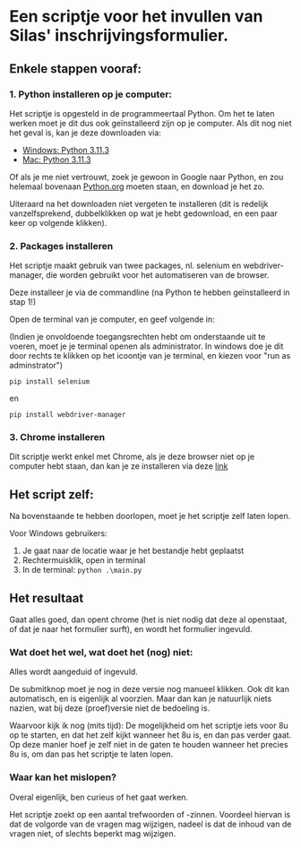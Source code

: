 # Een scriptje voor het invullen van Silas' inschrijvingsformulier. 

## Enkele stappen vooraf:

### 1. Python installeren op je computer:

Het scriptje is opgesteld in de programmeertaal Python. Om het te laten werken moet je dit dus ook geïnstalleerd zijn op je computer. Als dit nog niet het geval is, kan je deze downloaden via:

- [Windows: Python 3.11.3](https://www.python.org/ftp/3.11.3/python-3.11.3-amd64.exe)
- [Mac: Python 3.11.3](https://www.python.org/downloads/release/python-3113/)

Of als je me niet vertrouwt, zoek je gewoon in Google naar Python, en zou helemaal bovenaan [Python.org](https://www.python.org/) moeten staan, en download je het zo.

Uiteraard na het downloaden niet vergeten te installeren (dit is redelijk vanzelfsprekend, dubbelklikken op wat je hebt gedownload, en een paar keer op volgende klikken).

### 2. Packages installeren
Het scriptje maakt gebruik van twee packages, nl. selenium en webdriver-manager, die worden gebruikt voor het automatiseren van de browser. 

Deze installeer je via de commandline (na Python te hebben geïnstalleerd in stap 1!)

Open de terminal van je computer, en geef volgende in:

(Indien je onvoldoende toegangsrechten hebt om onderstaande uit te voeren, moet je je terminal openen als administrator. In windows doe je dit door rechts te klikken op het icoontje van je terminal, en kiezen voor "run as adminstrator")

    pip install selenium

en

    pip install webdriver-manager

### 3. Chrome installeren
Dit scriptje werkt enkel met Chrome, als je deze browser niet op je computer hebt staan, dan kan je ze installeren via deze [link](https://www.google.com/chrome)

## Het script zelf:

Na bovenstaande te hebben doorlopen, moet je het scriptje zelf laten lopen.

Voor Windows gebruikers:
1. Je gaat naar de locatie waar je het bestandje hebt geplaatst
2. Rechtermuisklik, open in terminal
3. In de terminal: `python .\main.py`

## Het resultaat

Gaat alles goed, dan opent chrome (het is niet nodig dat deze al openstaat, of dat je naar het formulier surft), en wordt het formulier ingevuld.

### Wat doet het wel, wat doet het (nog) niet:
Alles wordt aangeduid of ingevuld.

De submitknop moet je nog in deze versie nog manueel klikken. 
Ook dit kan automatisch, en is eigenlijk al voorzien. Maar dan kan je natuurlijk niets nazien, wat bij deze (proef)versie niet de bedoeling is.

Waarvoor kijk ik nog (mits tijd): De mogelijkheid om het scriptje iets voor 8u op te starten, en dat het zelf kijkt wanneer het 8u is, en dan pas verder gaat. Op deze manier hoef je zelf niet in de gaten te houden wanneer het precies 8u is, om dan pas het scriptje te laten lopen.

### Waar kan het mislopen?
Overal eigenlijk, ben curieus of het gaat werken.

Het scriptje zoekt op een aantal trefwoorden of -zinnen. Voordeel hiervan is dat de volgorde van de vragen mag wijzigen, nadeel is dat de inhoud van de vragen niet, of slechts beperkt mag wijzigen. 